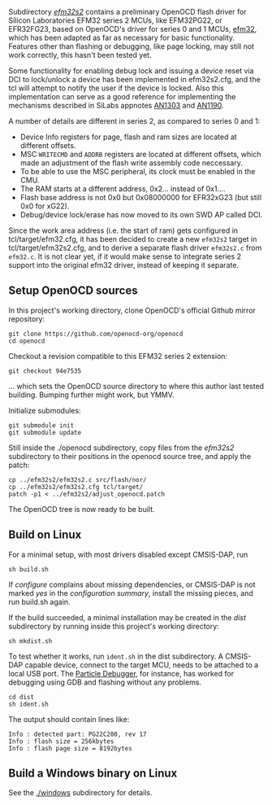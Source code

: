Subdirectory _[efm32s2]_ contains a preliminary OpenOCD flash driver for Silicon Laboratories EFM32 series 2 MCUs, like EFM32PG22,
or EFR32FG23, based on OpenOCD's driver for series 0 and 1 MCUs, [efm32][efm32c],
which has been adapted as far as necessary for basic functionality.
Features other than flashing or debugging, like page locking,
may still not work correctly, this hasn't been tested yet.

Some functionality for enabling debug lock and issuing a device reset via DCI to lock/unlock a device
has been implemented in efm32s2.cfg, and the tcl will attempt to notify the user if the device is locked.
Also this implementation can serve as a good reference for implementing the mechanisms described in SiLabs
appnotes [AN1303] and [AN1190].

[efm32s2]: ./efm32s2
[efm32c]: https://github.com/openocd-org/openocd/blob/1ad6ed38b6da09b1d5d9e56d1344fced2dce12bc/src/flash/nor/efm32.c
[AN1190]: https://www.silabs.com/documents/public/application-notes/an1190-efr32-secure-debug.pdf
[AN1303]: https://www.silabs.com/documents/public/application-notes/an1303-efr32-dci-swd-programming.pdf

A number of details are different in series 2, as compared to series 0 and 1:

-	Device Info registers for page, flash and ram sizes are located at different offsets.
-	MSC `WRITECMD` and `ADDRB` registers are located at different offsets,
	which made an adjustment of the flash write assembly code neccessary.
-	To be able to use the MSC peripheral, its clock must be enabled in the CMU.
-	The RAM starts at a different address, 0x2... instead of 0x1....
-	Flash base address is not 0x0 but 0x08000000 for EFR32xG23 (but still 0x0 for xG22).
-	Debug/device lock/erase has now moved to its own SWD AP called DCI.

Since the work area address (i.e. the start of ram) gets configured in tcl/target/efm32.cfg,
it has been decided to create a new `efm32s2` target in tcl/target/efm32s2.cfg,
and to derive a separate flash driver `efm32s2.c` from `efm32.c`.
It is not clear yet, if it would make sense to integrate series 2 support into the original efm32 driver,
instead of keeping it separate.

[EFM32PG22]: https://www.silabs.com/mcu/32-bit/efm32pg22-series-2


## Setup OpenOCD sources

In this project's working directory, clone OpenOCD's official Github mirror repository:

	git clone https://github.com/openocd-org/openocd
	cd openocd

Checkout a revision compatible to this EFM32 series 2 extension:

	git checkout 94e7535

... which sets the OpenOCD source directory to where this author last tested building. Bumping further might work, but YMMV.

Initialize submodules:

	git submodule init
	git submodule update

Still inside the ./openocd subdirectory,
copy files from the _efm32s2_ subdirectory to their positions in the openocd source tree,
and apply the patch:

	cp ../efm32s2/efm32s2.c src/flash/nor/
	cp ../efm32s2/efm32s2.cfg tcl/target/
	patch -p1 < ../efm32s2/adjust_openocd.patch

The OpenOCD tree is now ready to be built.


## Build on Linux

For a minimal setup, with most drivers disabled except CMSIS-DAP,
run

	sh build.sh

If _configure_ complains about missing dependencies,
or CMSIS-DAP is not marked _yes_ in the _configuration summary_,
install the missing pieces, and run build.sh again.

If the build succeeded,
a minimal installation may be created in the _dist_ subdirectory
by running inside this project's working directory:

	sh mkdist.sh

To test whether it works, run `ident.sh` in the dist subdirectory.
A CMSIS-DAP capable device,
connect to the target MCU,
needs to be attached to a local USB port.
The [Particle Debugger], for instance,
has worked for debugging using GDB
and flashing without any problems.

	cd dist
	sh ident.sh

The output should contain lines like:

	Info : detected part: PG22C200, rev 17
	Info : flash size = 256kbytes
	Info : flash page size = 8192bytes

[Particle Debugger]: https://docs.particle.io/datasheets/accessories/debugger/


## Build a Windows binary on Linux

See the [./windows](./windows) subdirectory for details.
